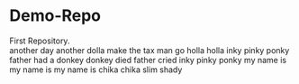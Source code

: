 # Demo-Repo
First Repository.
<br>
another day another dolla make the tax man go holla holla
inky pinky ponky father had a donkey 
donkey died 
father cried 
inky pinky ponky 
my name is 
my name is 
my name is 
chika chika slim shady